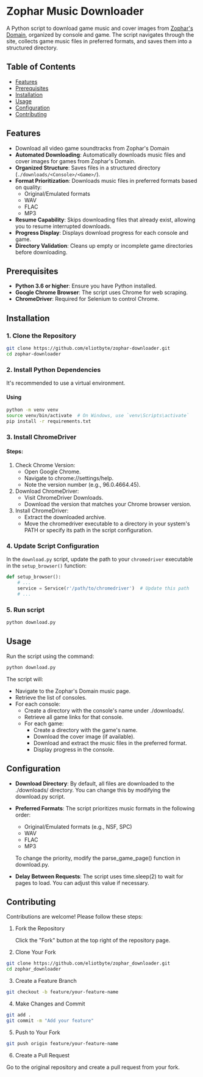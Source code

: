 # Zophar Music Downloader

A Python script to download game music and cover images from [Zophar's Domain](https://www.zophar.net/music), organized by console and game. The script navigates through the site, collects game music files in preferred formats, and saves them into a structured directory.

## Table of Contents

- [Features](#features)
- [Prerequisites](#prerequisites)
- [Installation](#installation)
- [Usage](#usage)
- [Configuration](#configuration)
- [Contributing](#contributing)

## Features

- Download all video game soundtracks from Zophar's Domain
- **Automated Downloading**: Automatically downloads music files and cover images for games from Zophar's Domain.
- **Organized Structure**: Saves files in a structured directory (`./downloads/<Console>/<Game>/`).
- **Format Prioritization**: Downloads music files in preferred formats based on quality:
  - Original/Emulated formats
  - WAV
  - FLAC
  - MP3
- **Resume Capability**: Skips downloading files that already exist, allowing you to resume interrupted downloads.
- **Progress Display**: Displays download progress for each console and game.
- **Directory Validation**: Cleans up empty or incomplete game directories before downloading.

## Prerequisites

- **Python 3.6 or higher**: Ensure you have Python installed.
- **Google Chrome Browser**: The script uses Chrome for web scraping.
- **ChromeDriver**: Required for Selenium to control Chrome.

## Installation

### 1. Clone the Repository

```bash
git clone https://github.com/eliotbyte/zophar-downloader.git
cd zophar-downloader
```

### 2. Install Python Dependencies

It's recommended to use a virtual environment.

#### Using

```bash
python -m venv venv
source venv/bin/activate  # On Windows, use `venv\Scripts\activate`
pip install -r requirements.txt
```

### 3. Install ChromeDriver

#### Steps:

1. Check Chrome Version:
    - Open Google Chrome.
    - Navigate to chrome://settings/help.
    - Note the version number (e.g., 96.0.4664.45).
2. Download ChromeDriver:
    - Visit ChromeDriver Downloads.
    - Download the version that matches your Chrome browser version.
3. Install ChromeDriver:
    - Extract the downloaded archive.
    - Move the chromedriver executable to a directory in your system's PATH or specify its path in the script configuration.

### 4. Update Script Configuration

In the `download.py` script, update the path to your `chromedriver` executable in the `setup_browser()` function:

```python
def setup_browser():
    # ...
    service = Service(r'/path/to/chromedriver')  # Update this path
    # ...
```

### 5. Run script

```bash
python download.py
```

## Usage

Run the script using the command:

```bash
python download.py
```

The script will:

- Navigate to the Zophar's Domain music page.
- Retrieve the list of consoles.
- For each console:
    - Create a directory with the console's name under ./downloads/.
    - Retrieve all game links for that console.
    - For each game:
        - Create a directory with the game's name.
        - Download the cover image (if available).
        - Download and extract the music files in the preferred format.
        - Display progress in the console.

## Configuration

- **Download Directory**: By default, all files are downloaded to the ./downloads/ directory. You can change this by modifying the download.py script.

- **Preferred Formats**: The script prioritizes music formats in the following order:

    - Original/Emulated formats (e.g., NSF, SPC)
    - WAV
    - FLAC
    - MP3

    To change the priority, modify the parse_game_page() function in download.py.

- **Delay Between Requests**: The script uses time.sleep(2) to wait for pages to load. You can adjust this value if necessary.

## Contributing

Contributions are welcome! Please follow these steps:

1. Fork the Repository

    Click the "Fork" button at the top right of the repository page.

2. Clone Your Fork

```bash
git clone https://github.com/eliotbyte/zophar_downloader.git
cd zophar_downloader
```

3. Create a Feature Branch

```bash
git checkout -b feature/your-feature-name
```

4. Make Changes and Commit

```bash
git add .
git commit -m "Add your feature"
```

5. Push to Your Fork

```bash
git push origin feature/your-feature-name
```

6. Create a Pull Request

Go to the original repository and create a pull request from your fork.


